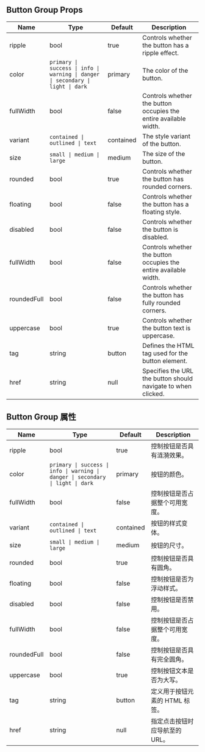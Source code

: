 ## Button Group Props

| Name        | Type                                                                            | Default   | Description                                                      |
| ----------- | ------------------------------------------------------------------------------- | --------- | ---------------------------------------------------------------- |
| ripple      | bool                                                                            | true      | Controls whether the button has a ripple effect.                 |
| color       | `primary \| success \| info \| warning \| danger \| secondary \| light \| dark` | primary   | The color of the button.                                         |
| fullWidth   | bool                                                                            | false     | Controls whether the button occupies the entire available width. |
| variant     | `contained \| outlined \| text`                                                 | contained | The style variant of the button.                                 |
| size        | `small \| medium \| large`                                                      | medium    | The size of the button.                                          |
| rounded     | bool                                                                            | true      | Controls whether the button has rounded corners.                 |
| floating    | bool                                                                            | false     | Controls whether the button has a floating style.                |
| disabled    | bool                                                                            | false     | Controls whether the button is disabled.                         |
| fullWidth   | bool                                                                            | false     | Controls whether the button occupies the entire available width. |
| roundedFull | bool                                                                            | false     | Controls whether the button has fully rounded corners.           |
| uppercase   | bool                                                                            | true      | Controls whether the button text is uppercase.                   |
| tag         | string                                                                          | button    | Defines the HTML tag used for the button element.                |
| href        | string                                                                          | null      | Specifies the URL the button should navigate to when clicked.    |

## Button Group 属性

| Name        | Type                                                                            | Default   | Description                    |
| ----------- | ------------------------------------------------------------------------------- | --------- | ------------------------------ |
| ripple      | bool                                                                            | true      | 控制按钮是否具有涟漪效果。     |
| color       | `primary \| success \| info \| warning \| danger \| secondary \| light \| dark` | primary   | 按钮的颜色。                   |
| fullWidth   | bool                                                                            | false     | 控制按钮是否占据整个可用宽度。 |
| variant     | `contained \| outlined \| text`                                                 | contained | 按钮的样式变体。               |
| size        | `small \| medium \| large`                                                      | medium    | 按钮的尺寸。                   |
| rounded     | bool                                                                            | true      | 控制按钮是否具有圆角。         |
| floating    | bool                                                                            | false     | 控制按钮是否为浮动样式。       |
| disabled    | bool                                                                            | false     | 控制按钮是否禁用。             |
| fullWidth   | bool                                                                            | false     | 控制按钮是否占据整个可用宽度。 |
| roundedFull | bool                                                                            | false     | 控制按钮是否具有完全圆角。     |
| uppercase   | bool                                                                            | true      | 控制按钮文本是否为大写。       |
| tag         | string                                                                          | button    | 定义用于按钮元素的 HTML 标签。 |
| href        | string                                                                          | null      | 指定点击按钮时应导航至的 URL。 |
